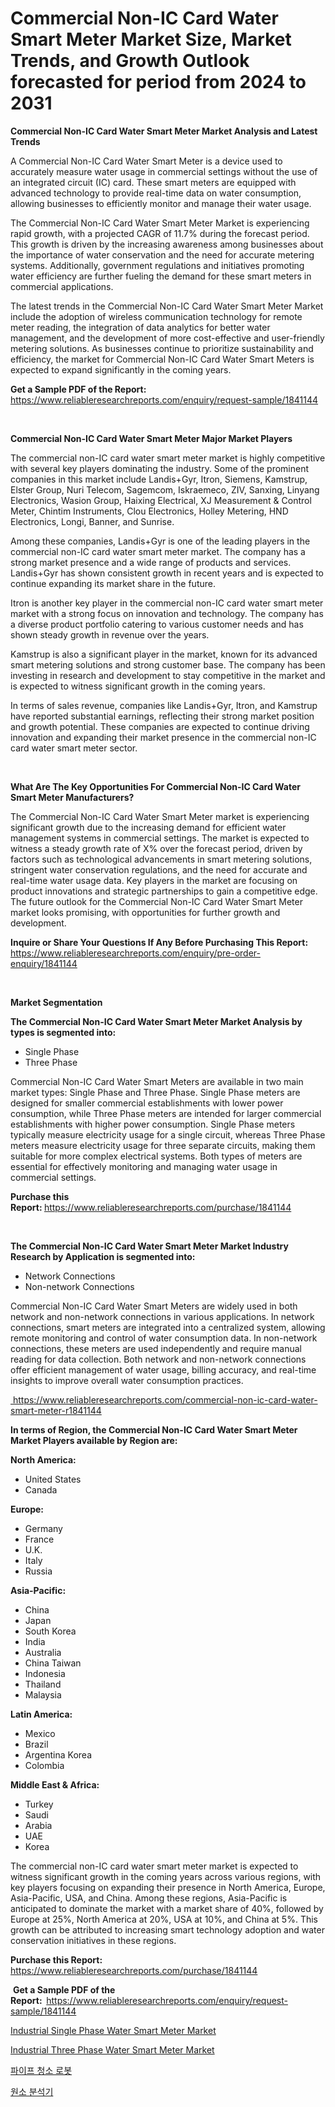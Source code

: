 <p><h1>Commercial Non-IC Card Water Smart Meter Market Size, Market Trends, and Growth Outlook forecasted for period from 2024 to 2031</h1></p><p><strong>Commercial Non-IC Card Water Smart Meter Market Analysis and Latest Trends</strong></p>
<p><p>A Commercial Non-IC Card Water Smart Meter is a device used to accurately measure water usage in commercial settings without the use of an integrated circuit (IC) card. These smart meters are equipped with advanced technology to provide real-time data on water consumption, allowing businesses to efficiently monitor and manage their water usage.</p><p>The Commercial Non-IC Card Water Smart Meter Market is experiencing rapid growth, with a projected CAGR of 11.7% during the forecast period. This growth is driven by the increasing awareness among businesses about the importance of water conservation and the need for accurate metering systems. Additionally, government regulations and initiatives promoting water efficiency are further fueling the demand for these smart meters in commercial applications.</p><p>The latest trends in the Commercial Non-IC Card Water Smart Meter Market include the adoption of wireless communication technology for remote meter reading, the integration of data analytics for better water management, and the development of more cost-effective and user-friendly metering solutions. As businesses continue to prioritize sustainability and efficiency, the market for Commercial Non-IC Card Water Smart Meters is expected to expand significantly in the coming years.</p></p>
<p><strong>Get a Sample PDF of the Report:&nbsp;</strong> <a href="https://www.reliableresearchreports.com/enquiry/request-sample/1841144">https://www.reliableresearchreports.com/enquiry/request-sample/1841144</a></p>
<p>&nbsp;</p>
<p><strong>Commercial Non-IC Card Water Smart Meter Major Market Players</strong></p>
<p><p>The commercial non-IC card water smart meter market is highly competitive with several key players dominating the industry. Some of the prominent companies in this market include Landis+Gyr, Itron, Siemens, Kamstrup, Elster Group, Nuri Telecom, Sagemcom, Iskraemeco, ZIV, Sanxing, Linyang Electronics, Wasion Group, Haixing Electrical, XJ Measurement & Control Meter, Chintim Instruments, Clou Electronics, Holley Metering, HND Electronics, Longi, Banner, and Sunrise.</p><p>Among these companies, Landis+Gyr is one of the leading players in the commercial non-IC card water smart meter market. The company has a strong market presence and a wide range of products and services. Landis+Gyr has shown consistent growth in recent years and is expected to continue expanding its market share in the future.</p><p>Itron is another key player in the commercial non-IC card water smart meter market with a strong focus on innovation and technology. The company has a diverse product portfolio catering to various customer needs and has shown steady growth in revenue over the years.</p><p>Kamstrup is also a significant player in the market, known for its advanced smart metering solutions and strong customer base. The company has been investing in research and development to stay competitive in the market and is expected to witness significant growth in the coming years.</p><p>In terms of sales revenue, companies like Landis+Gyr, Itron, and Kamstrup have reported substantial earnings, reflecting their strong market position and growth potential. These companies are expected to continue driving innovation and expanding their market presence in the commercial non-IC card water smart meter sector.</p></p>
<p>&nbsp;</p>
<p><strong>What Are The Key Opportunities For Commercial Non-IC Card Water Smart Meter Manufacturers?</strong></p>
<p><p>The Commercial Non-IC Card Water Smart Meter market is experiencing significant growth due to the increasing demand for efficient water management systems in commercial settings. The market is expected to witness a steady growth rate of X% over the forecast period, driven by factors such as technological advancements in smart metering solutions, stringent water conservation regulations, and the need for accurate and real-time water usage data. Key players in the market are focusing on product innovations and strategic partnerships to gain a competitive edge. The future outlook for the Commercial Non-IC Card Water Smart Meter market looks promising, with opportunities for further growth and development.</p></p>
<p><strong>Inquire or Share Your Questions If Any Before Purchasing This Report:</strong> <a href="https://www.reliableresearchreports.com/enquiry/pre-order-enquiry/1841144">https://www.reliableresearchreports.com/enquiry/pre-order-enquiry/1841144</a></p>
<p>&nbsp;</p>
<p><strong>Market Segmentation</strong></p>
<p><strong>The Commercial Non-IC Card Water Smart Meter Market Analysis by types is segmented into:</strong></p>
<p><ul><li>Single Phase</li><li>Three Phase</li></ul></p>
<p><p>Commercial Non-IC Card Water Smart Meters are available in two main market types: Single Phase and Three Phase. Single Phase meters are designed for smaller commercial establishments with lower power consumption, while Three Phase meters are intended for larger commercial establishments with higher power consumption. Single Phase meters typically measure electricity usage for a single circuit, whereas Three Phase meters measure electricity usage for three separate circuits, making them suitable for more complex electrical systems. Both types of meters are essential for effectively monitoring and managing water usage in commercial settings.</p></p>
<p><strong>Purchase this Report:&nbsp;</strong><a href="https://www.reliableresearchreports.com/purchase/1841144">https://www.reliableresearchreports.com/purchase/1841144</a></p>
<p>&nbsp;</p>
<p><strong>The Commercial Non-IC Card Water Smart Meter Market Industry Research by Application is segmented into:</strong></p>
<p><ul><li>Network Connections</li><li>Non-network Connections</li></ul></p>
<p><p>Commercial Non-IC Card Water Smart Meters are widely used in both network and non-network connections in various applications. In network connections, smart meters are integrated into a centralized system, allowing remote monitoring and control of water consumption data. In non-network connections, these meters are used independently and require manual reading for data collection. Both network and non-network connections offer efficient management of water usage, billing accuracy, and real-time insights to improve overall water consumption practices.</p></p>
<p><a href="https://www.reliableresearchreports.com/commercial-non-ic-card-water-smart-meter-r1841144">&nbsp;https://www.reliableresearchreports.com/commercial-non-ic-card-water-smart-meter-r1841144</a></p>
<p><strong>In terms of Region, the Commercial Non-IC Card Water Smart Meter Market Players available by Region are:</strong></p>
<p>
    <p> <strong> North America: </strong>
        <ul>
            <li>United States</li>
            <li>Canada</li>
        </ul>
        </p> 
    <p> <strong> Europe: </strong>
        <ul>
            <li>Germany</li>
            <li>France</li>
            <li>U.K.</li>
            <li>Italy</li>
            <li>Russia</li>
        </ul>
        </p> 
    <p> <strong> Asia-Pacific: </strong>
        <ul>
            <li>China</li>
            <li>Japan</li>
            <li>South Korea</li>
            <li>India</li>
            <li>Australia</li>
            <li>China Taiwan</li>
            <li>Indonesia</li>
            <li>Thailand</li>
            <li>Malaysia</li>
        </ul>
        </p> 
    <p> <strong> Latin America: </strong>
        <ul>
            <li>Mexico</li>
            <li>Brazil</li>
            <li>Argentina Korea</li>
            <li>Colombia</li>
        </ul>
        </p> 
    <p> <strong> Middle East & Africa: </strong>
        <ul>
            <li>Turkey</li>
            <li>Saudi</li>
            <li>Arabia</li>
            <li>UAE</li>
            <li>Korea</li>
        </ul>
    </p>
    </p>
<p><p>The commercial non-IC card water smart meter market is expected to witness significant growth in the coming years across various regions, with key players focusing on expanding their presence in North America, Europe, Asia-Pacific, USA, and China. Among these regions, Asia-Pacific is anticipated to dominate the market with a market share of 40%, followed by Europe at 25%, North America at 20%, USA at 10%, and China at 5%. This growth can be attributed to increasing smart technology adoption and water conservation initiatives in these regions.</p></p>
<p><strong>Purchase this Report: </strong><a href="https://www.reliableresearchreports.com/purchase/1841144">https://www.reliableresearchreports.com/purchase/1841144</a></p>
<p>&nbsp;<strong>Get a Sample PDF of the Report:&nbsp;&nbsp;</strong><a href="https://www.reliableresearchreports.com/enquiry/request-sample/1841144">https://www.reliableresearchreports.com/enquiry/request-sample/1841144</a></p>
<p><strong></strong></p>
<p><p><a href="https://github.com/peachesmcdowel1/Market-Research-Report-List-2/blob/main/industrial-single-phase-water-smart-meter-market.md">Industrial Single Phase Water Smart Meter Market</a></p><p><a href="https://github.com/redneck06/Market-Research-Report-List-3/blob/main/industrial-three-phase-water-smart-meter-market.md">Industrial Three Phase Water Smart Meter Market</a></p><p><a href="https://medium.com/@lilmama456456/%ED%8C%8C%EC%9D%B4%ED%94%84-%EC%B2%AD%EC%86%8C-%EB%A1%9C%EB%B4%87-%EC%8B%9C%EC%9E%A5-%EC%8B%9C%EC%9E%A5-%EC%A0%90%EC%9C%A0%EC%9C%A8-%EC%8B%9C%EC%9E%A5-%EB%8F%99%ED%96%A5-%EB%B0%8F-%EB%AF%B8%EB%9E%98-%EC%84%B1%EC%9E%A5-%ED%83%90%EC%83%89-685c0b73f8cb">파이프 청소 로봇</a></p><p><a href="https://medium.com/@minimini78678/%EC%9B%90%EC%86%8C-%EB%B6%84%EC%84%9D%EA%B8%B0-%EC%8B%9C%EC%9E%A5-2031%EB%85%84%EA%B9%8C%EC%A7%80%EC%9D%98-%ED%8A%B8%EB%A0%8C%EB%93%9C-%EC%98%88%EC%B8%A1-%EB%B0%8F-%EA%B2%BD%EC%9F%81-%EB%B6%84%EC%84%9D-73c390e86f46">원소 분석기</a></p></p>